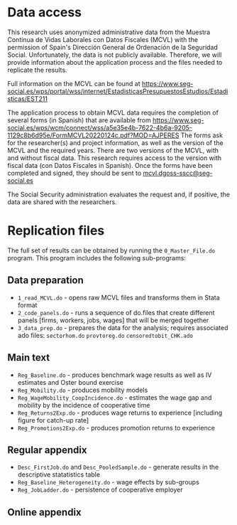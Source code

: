 

# Data access
This research uses anonymized administrative data from the Muestra Continua de Vidas Laborales con Datos Fiscales (MCVL) with the permission of Spain's Dirección General de Ordenación de la Seguridad Social.
Unfortunately, the data is not publicly available. Therefore, we will provide information about the application process and the files needed to replicate the results.

Full information on the MCVL can be found at https://www.seg-social.es/wps/portal/wss/internet/EstadisticasPresupuestosEstudios/Estadisticas/EST211

The application process to obtain MCVL data requires the completion of several forms (in Spanish) that are available from https://www.seg-social.es/wps/wcm/connect/wss/a5e35e4b-7622-4b6a-9205-1129c8b6d95e/FormMCVL20220124c.pdf?MOD=AJPERES
The forms ask for the researcher(s) and project information, as well as the version of the MCVL and the required years. 
There are two versions of the MCVL, with and without fiscal data. This research requires access to the version with fiscal data (con Datos Fiscales in Spanish).
Once the forms have been completed and signed, they should be sent to mcvl.dgoss-sscc@seg-social.es

The Social Security administration evaluates the request and, if positive, the data are shared with the researchers.


# Replication files
The full set of results can be obtained by running the `0_Master_File.do` program. This program includes the following sub-programs:

## Data preparation
* `1_read_MCVL.do`          - opens raw MCVL files and transforms them in Stata format 
* `2_code_panels.do`        - runs a sequence of do.files that create different panels [firms, workers, jobs, wages] that will be merged together 
* `3_data_prep.do`          - prepares the data for the analysis; requires associated ado files: `sectorhom.do` `provtoreg.do` `censoredtobit_CHK.ado`

## Main text 
* `Reg_Baseline.do` 				            - produces benchmark wage results as well as IV estimates and Oster bound exercise
* `Reg_Mobility.do`      				        - produces mobility models
* `Reg_WageMobility_CoopIncidence.do`   - estimates the wage gap and mobility by the incidence of cooperative time
* `Reg_Returns2Exp.do`                  - produces wage returns to experience [including figure for catch-up rate]
* `Reg_Promotions2Exp.do`               - produces promotion returns to experience

## Regular appendix
* `Desc_FirstJob.do` and `Desc_PooledSample.do`  - generate results in the descriptive statatistics table
* `Reg_Baseline_Heterogeneity.do`                - wage effects by sub-groups 
* `Reg_JobLadder.do`                             - persistence of cooperative employer


## Online appendix



